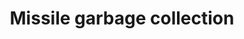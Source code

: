 ---
title: "Missile garbage collection"
categories: ["Development"]

link:
    url: "https://groups.google.com/forum/message/raw?msg=comp.lang.ada/E9bNCvDQ12k/1tezW24ZxdAJ"
    dead: true

message: "A short story of well-known memory leaks but still fascinating to read."
---